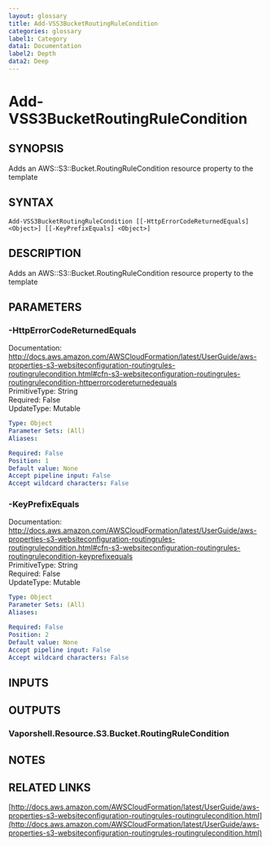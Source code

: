 ```yaml
---
layout: glossary
title: Add-VSS3BucketRoutingRuleCondition
categories: glossary
label1: Category
data1: Documentation
label2: Depth
data2: Deep
---
```


# Add-VSS3BucketRoutingRuleCondition

## SYNOPSIS
Adds an AWS::S3::Bucket.RoutingRuleCondition resource property to the template

## SYNTAX

```
Add-VSS3BucketRoutingRuleCondition [[-HttpErrorCodeReturnedEquals] <Object>] [[-KeyPrefixEquals] <Object>]
```

## DESCRIPTION
Adds an AWS::S3::Bucket.RoutingRuleCondition resource property to the template

## PARAMETERS

### -HttpErrorCodeReturnedEquals
Documentation: http://docs.aws.amazon.com/AWSCloudFormation/latest/UserGuide/aws-properties-s3-websiteconfiguration-routingrules-routingrulecondition.html#cfn-s3-websiteconfiguration-routingrules-routingrulecondition-httperrorcodereturnedequals    
PrimitiveType: String    
Required: False    
UpdateType: Mutable

```yaml
Type: Object
Parameter Sets: (All)
Aliases: 

Required: False
Position: 1
Default value: None
Accept pipeline input: False
Accept wildcard characters: False
```

### -KeyPrefixEquals
Documentation: http://docs.aws.amazon.com/AWSCloudFormation/latest/UserGuide/aws-properties-s3-websiteconfiguration-routingrules-routingrulecondition.html#cfn-s3-websiteconfiguration-routingrules-routingrulecondition-keyprefixequals    
PrimitiveType: String    
Required: False    
UpdateType: Mutable

```yaml
Type: Object
Parameter Sets: (All)
Aliases: 

Required: False
Position: 2
Default value: None
Accept pipeline input: False
Accept wildcard characters: False
```

## INPUTS

## OUTPUTS

### Vaporshell.Resource.S3.Bucket.RoutingRuleCondition

## NOTES

## RELATED LINKS

[http://docs.aws.amazon.com/AWSCloudFormation/latest/UserGuide/aws-properties-s3-websiteconfiguration-routingrules-routingrulecondition.html](http://docs.aws.amazon.com/AWSCloudFormation/latest/UserGuide/aws-properties-s3-websiteconfiguration-routingrules-routingrulecondition.html)

